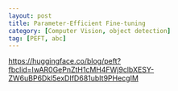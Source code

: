 ```yaml
---
layout: post
title: Parameter-Efficient Fine-tuning
category: [Computer Vision, object detection]
tag: [PEFT, abc]
---
```


https://huggingface.co/blog/peft?fbclid=IwAR0GePnZtH1cMH4FWj9clbXESY-ZW6uBP6Dkl5exDIfD681ubIt9PHecgIM
